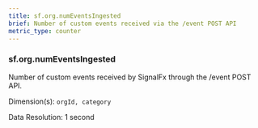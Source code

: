 ```yaml
---
title: sf.org.numEventsIngested
brief: Number of custom events received via the /event POST API
metric_type: counter
---
```

### sf.org.numEventsIngested

Number of custom events received by SignalFx through the /event POST API.
     
Dimension(s): `orgId, category`

Data Resolution: 1 second

